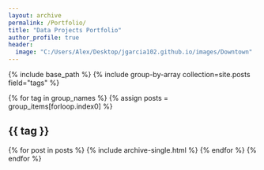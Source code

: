 ```yaml
---
layout: archive
permalink: /Portfolio/
title: "Data Projects Portfolio"
author_profile: true
header:
  image: "C:/Users/Alex/Desktop/jgarcia102.github.io/images/Downtown"
---
```


{% include base_path %}
{% include group-by-array collection=site.posts field="tags" %}

{% for tag in group_names %}
  {% assign posts = group_items[forloop.index0] %}
  <h2 id="{{ tag | slugify }}" class="archive__subtitle">{{ tag }}</h2>
  {% for post in posts %}
    {% include archive-single.html %}
  {% endfor %}
{% endfor %}
